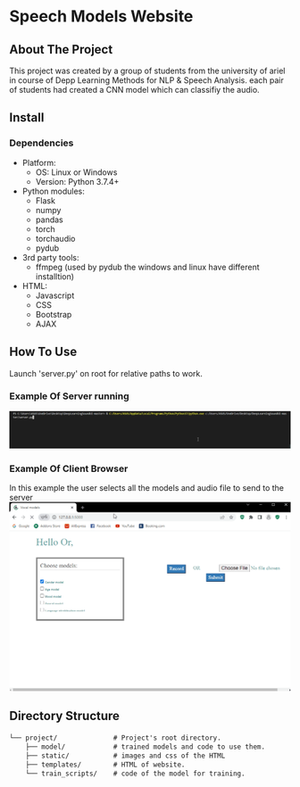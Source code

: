 # Speech Models Website

## About The Project
This project was created by a group of students from the university of ariel in course of Depp Learning Methods for NLP & Speech Analysis.
each pair of students had created a CNN model which can classifiy the audio.

## Install
### Dependencies
- Platform:
  - OS: Linux or Windows
  - Version: Python 3.7.4+
- Python modules:
  - Flask
  - numpy
  - pandas
  - torch
  - torchaudio
  - pydub
- 3rd party tools:
  - ffmpeg (used by pydub the windows and linux have different installtion)
- HTML:
  - Javascript
  - CSS
  - Bootstrap
  - AJAX
## How To Use
Launch 'server.py' on root for relative paths to work.

### Example Of Server running
![](start_server.gif)

### Example Of Client Browser
In this example the user selects all the models and audio file to send to the server
![](browser.gif)
## Directory Structure
```
└── project/              # Project's root directory.
    ├── model/            # trained models and code to use them.
    ├── static/           # images and css of the HTML
    ├── templates/        # HTML of website.
    └── train_scripts/    # code of the model for training.
```

